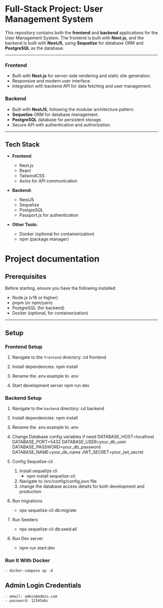 # Full-Stack Project: User Management System

This repository contains both the **frontend** and **backend** applications for the User Management System. The frontend is built with **Next.js**, and the backend is built with **NestJS**, using **Sequelize** for database ORM and **PostgreSQL** as the database.

---

### Frontend
- Built with **Next.js** for server-side rendering and static site generation.
- Responsive and modern user interface.
- Integration with backend API for data fetching and user management.

### Backend
- Built with **NestJS**, following the modular architecture pattern.
- **Sequelize** ORM for database management.
- **PostgreSQL** database for persistent storage.
- Secure API with authentication and authorization.

---

## Tech Stack

- **Frontend:**
  - Next.js
  - React
  - TailwindCSS
  - Axios for API communication

- **Backend:**
  - NestJS
  - Sequelize
  - PostgreSQL
  - Passport.js for authentication

- **Other Tools:**
  - Docker (optional for containerization)
  - npm (package manager)



# Project documentation

## Prerequisites

Before starting, ensure you have the following installed:

- Node.js (v16 or higher)
- pnpm (or npm/yarn)
- PostgreSQL (for backend)
- Docker (optional, for containerization)

---

## Setup

### Frontend Setup

1. Navigate to the `frontend` directory:
   cd frontend

2. Install dependencies:
    npm install

3. Rename the .env.example to .env

4. Start development server
    npm run dev

### Backend Setup

1. Navigate to the `backend` directory:
   cd backend

2. Install dependencies:
    npm install

3. Rename the .env.example to .env

4. Change Database config variables if need
    DATABASE_HOST=localhost
    DATABASE_PORT=5432
    DATABASE_USER=your_db_user
    DATABASE_PASSWORD=your_db_password
    DATABASE_NAME=your_db_name
    JWT_SECRET=your_jwt_secret

5. Config Sequelize-cli
    1. Install sequelize cli
        - npm install sequelize-cli
    2. Navigate to /src/config/config.json file.
    3. change the database access details for both development and production

6. Run migrations 
    - npx sequelize-cli db:migrate

7. Run Seeders
    - npx sequelize-cli db:seed:all

8. Run Dev server
    - npm run start:dev


### Run It With Docker
    - docker-compose up -d    

## Admin Login Credentials
    - email: admin@admin.com
    - password: 12345abc




